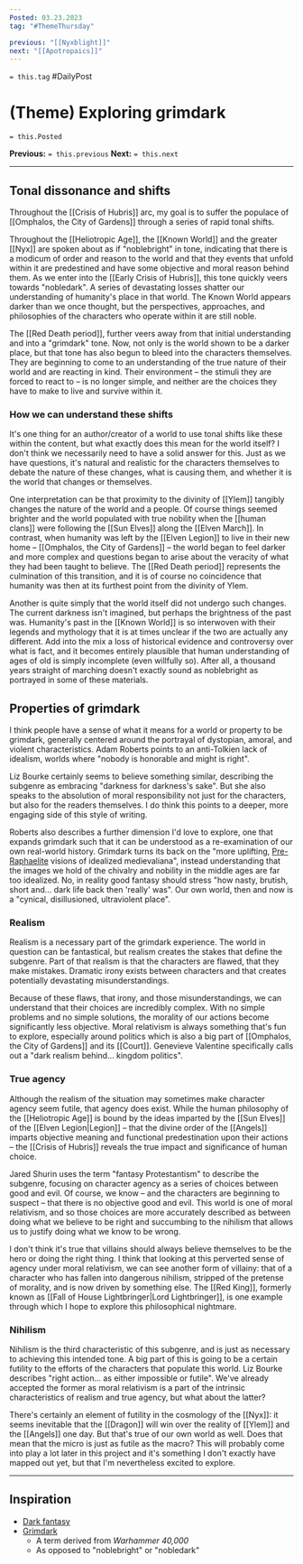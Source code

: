 ```yaml
---
Posted: 03.23.2023
tag: "#ThemeThursday"

previous: "[[Nyxblight]]"
next: "[[Apotropaics]]"
---
```

`= this.tag` #DailyPost 
# (Theme) Exploring grimdark
`= this.Posted`

**Previous:** `= this.previous`
**Next:** `= this.next`

---

## Tonal dissonance and shifts

Throughout the [[Crisis of Hubris]] arc, my goal is to suffer the populace of [[Omphalos, the City of Gardens]] through a series of rapid tonal shifts.

Throughout the [[Heliotropic Age]], the [[Known World]] and the greater [[Nyx]] are spoken about as if "noblebright" in tone, indicating that there is a modicum of order and reason to the world and that they events that unfold within it are predestined and have some objective and moral reason behind them. As we enter into the [[Early Crisis of Hubris]], this tone quickly veers towards "nobledark". A series of devastating losses shatter our understanding of humanity's place in that world. The Known World appears darker than we once thought, but the perspectives, approaches, and philosophies of the characters who operate within it are still noble.

The [[Red Death period]], further veers away from that initial understanding and into a "grimdark" tone. Now, not only is the world shown to be a darker place, but that tone has also begun to bleed into the characters themselves. They are beginning to come to an understanding of the true nature of their world and are reacting in kind. Their environment – the stimuli they are forced to react to – is no longer simple, and neither are the choices they have to make to live and survive within it.

### How we can understand these shifts

It's one thing for an author/creator of a world to use tonal shifts like these within the content, but what exactly does this mean for the world itself? I don't think we necessarily need to have a solid answer for this. Just as we have questions, it's natural and realistic for the characters themselves to debate the nature of these changes, what is causing them, and whether it is the world that changes or themselves.

One interpretation can be that proximity to the divinity of [[Ylem]] tangibly changes the nature of the world and a people. Of course things seemed brighter and the world populated with true nobility when the [[human clans]] were following the [[Sun Elves]] along the [[Elven March]]. In contrast, when humanity was left by the [[Elven Legion]] to live in their new home – [[Omphalos, the City of Gardens]] – the world began to feel darker and more complex and questions began to arise about the veracity of what they had been taught to believe. The [[Red Death period]] represents the culmination of this transition, and it is of course no coincidence that humanity was then at its furthest point from the divinity of Ylem.

Another is quite simply that the world itself did not undergo such changes. The current darkness isn't imagined, but perhaps the brightness of the past was. Humanity's past in the [[Known World]] is so interwoven with their legends and mythology that it is at times unclear if the two are actually any different. Add into the mix a loss of historical evidence and controversy over what is fact, and it becomes entirely plausible that human understanding of ages of old is simply incomplete (even willfully so). After all, a thousand years straight of marching doesn't exactly sound as noblebright as portrayed in some of these materials.

## Properties of grimdark

I think people have a sense of what it means for a world or property to be grimdark, generally centered around the portrayal of dystopian, amoral, and violent characteristics. Adam Roberts points to an anti-Tolkien lack of idealism, worlds where "nobody is honorable and might is right".

Liz Bourke certainly seems to believe something similar, describing the subgenre as embracing "darkness for darkness's sake". But she also speaks to the absolution of moral responsibility not just for the characters, but also for the readers themselves. I do think this points to a deeper, more engaging side of this style of writing.

Roberts also describes a further dimension I'd love to explore, one that expands grimdark such that it can be understood as a re-examination of our own real-world history. Grimdark turns its back on the "more uplifting, [Pre-Raphaelite](https://en.wikipedia.org/wiki/Pre-Raphaelite "Pre-Raphaelite") visions of idealized medievaliana", instead understanding that the images we hold of the chivalry and nobility in the middle ages are far too idealized. No, in reality good fantasy should stress "how nasty, brutish, short and... dark life back then 'really' was". Our own world, then and now is a "cynical, disillusioned, ultraviolent place".

### Realism

Realism is a necessary part of the grimdark experience. The world in question can be fantastical, but realism creates the stakes that define the subgenre. Part of that realism is that the characters are flawed, that they make mistakes. Dramatic irony exists between characters and that creates potentially devastating misunderstandings.

Because of these flaws, that irony, and those misunderstandings, we can understand that their choices are incredibly complex. With no simple problems and no simple solutions, the morality of our actions become significantly less objective. Moral relativism is always something that's fun to explore, especially around politics which is also a big part of [[Omphalos, the City of Gardens]] and its [[Court]]. Genevieve Valentine specifically calls out a "dark realism behind... kingdom politics".

### True agency

Although the realism of the situation may sometimes make character agency seem futile, that agency does exist. While the human philosophy of the [[Heliotropic Age]] is bound by the ideas imparted by the [[Sun Elves]] of the [[Elven Legion|Legion]] – that the divine order of the [[Angels]] imparts objective meaning and functional predestination upon their actions – the [[Crisis of Hubris]] reveals the true impact and significance of human choice.

Jared Shurin uses the term "fantasy Protestantism" to describe the subgenre, focusing on character agency as a series of choices between good and evil. Of course, we know – and the characters are beginning to suspect – that there is no objective good and evil. This world is one of moral relativism, and so those choices are more accurately described as between doing what we believe to be right and succumbing to the nihilism that allows us to justify doing what we know to be wrong.

I don't think it's true that villains should always believe themselves to be the hero or doing the right thing. I think that looking at this perverted sense of agency under moral relativism, we can see another form of villainy: that of a character who has fallen into dangerous nihilism, stripped of the pretense of morality, and is now driven by something else. The [[Red King]], formerly known as [[Fall of House Lightbringer|Lord Lightbringer]], is one example through which I hope to explore this philosophical nightmare.

### Nihilism

Nihilism is the third characteristic of this subgenre, and is just as necessary to achieving this intended tone. A big part of this is going to be a certain futility to the efforts of the characters that populate this world. Liz Bourke describes "right action... as either impossible or futile". We've already accepted the former as moral relativism is a part of the intrinsic characteristics of realism and true agency, but what about the latter?

There's certainly an element of futility in the cosmology of the [[Nyx]]: it seems inevitable that the [[Dragon]] will win over the reality of [[Ylem]] and the [[Angels]] one day. But that's true of our own world as well. Does that mean that the micro is just as futile as the macro? This will probably come into play a lot later in this project and it's something I don't exactly have mapped out yet, but that I'm nevertheless excited to explore.

---

## Inspiration
- [Dark fantasy](https://en.wikipedia.org/wiki/Dark_fantasy)
- [Grimdark](https://en.wikipedia.org/wiki/Grimdark)
	- A term derived from *Warhammer 40,000*
	- As opposed to "noblebright" or "nobledark"